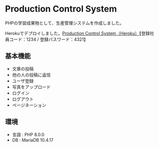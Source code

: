# Production Control System 
PHPの学習成果物として、生産管理システムを作成しました。
  
Herokuでデプロイしました。[Production Control System（Heroku）]()【登録社員コード：1234 / 登録パスワード：4321】

## 基本機能
* 文章の投稿  
* 他の人の投稿に返信  
* ユーザ登録  
* 写真をアップロード  
* ログイン  
* ログアウト  
* ページネーション  
## 環境  
* 言語 : PHP 8.0.0
* DB : MariaDB 10.4.17